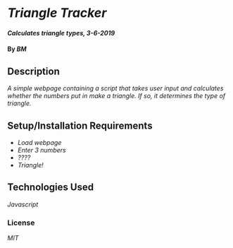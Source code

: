 # _Triangle Tracker_

#### _Calculates triangle types, 3-6-2019_

#### By _**BM**_

## Description

_A simple webpage containing a script that takes user input and calculates whether the numbers put in make a triangle. If so, it determines the type of triangle._

## Setup/Installation Requirements

* _Load webpage_
* _Enter 3 numbers_
* _????_
* _Triangle!_

## Technologies Used

_Javascript_

### License

*MIT*
